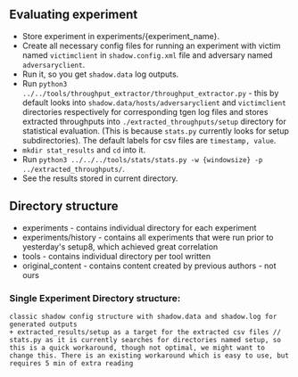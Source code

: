 ## Evaluating experiment
* Store experiment in experiments/{experiment_name}.
* Create all necessary config files for running an experiment with
victim named `victimclient` in `shadow.config.xml` file and adversary named `adversaryclient`. 
* Run it, so you get `shadow.data` log outputs.
* Run `python3 ../../tools/throughput_extractor/throughput_extractor.py` - this by default looks into `shadow.data/hosts/adversaryclient` and `victimclient` directories respectively for corresponding tgen log files and stores extracted throughputs into `./extracted_throughputs/setup` directory for statistical evaluation. (This is because `stats.py` currently looks for setup subdirectories). The default labels for csv files are `timestamp, value`.
* `mkdir stat_results` and `cd` into it. 
* Run `python3 ../../../tools/stats/stats.py -w {windowsize} -p ../extracted_throughputs/`.
* See the results stored in current directory.

## Directory structure
* experiments - contains individual directory for each experiment
* experiments/history - contains all experiments that were run prior to yesterday's setup8, which achieved great correlation
* tools - contains individual directory per tool written
* original_content - contains content created by previous authors - not ours

### Single Experiment Directory structure:
	classic shadow config structure with shadow.data and shadow.log for generated outputs
	+ extracted_results/setup as a target for the extracted csv files // stats.py as it is currently searches for directories named setup, so this is a quick workaround, though not optimal, we might want to change this. There is an existing workaround which is easy to use, but requires 5 min of extra reading

